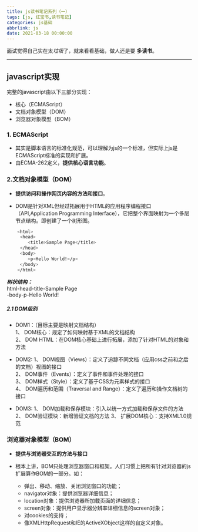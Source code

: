 ```yaml
---
title: js读书笔记系列（一）
tags: [js, 红宝书,读书笔记]
categories: js基础
abbrlink: js
date: 2021-03-18 00:00:00
---
```




面试觉得自己实在太*垃圾*了，就来看看基础，做人还是要 **多读书**。
*****
## javascript实现

完整的javascript由以下三部分实现：
- 核心（ECMAScript）
- 文档对象模型（DOM）
- 浏览器对象模型（BOM）

### 1. ECMAScript
- 其实是脚本语言的标准化规范，可以理解为js的一个标准，但实际上js是ECMAScript标准的实现和扩展。
- 由ECMA-262定义，**提供核心语言功能**。

### 2.文档对象模型（DOM）
- **提供访问和操作网页内容的方法和接口**。  

- DOM是针对XML但经过拓展用于HTML的应用程序编程接口（API,Application Programming Interface），它把整个界面映射为一个多层节点结构。即创建了一个树形图。  
``` bash
	<html>  
	 <head>
	 	<title>Sample Page</title>
	 </head>
	 <body>
	 	<p>Hello World!</p>
	 </body>
	</html>
```
***树状结构：***   
html-head-title-Sample Page  
	-body-p-Hello World!
##### 2.1 DOM级别
- DOM1：（目标主要是映射文档结构）  
 1、 DOM核心：规定了如何映射基于XML的文档结构  
    2、 DOM HTML：在DOM核心基础上进行拓展，添加了针对HTML的对象和方法  
   
- DOM2:
1、 DOM视图（Views）：定义了追踪不同文档（应用css之前和之后的文档）视图的接口  
2、 DOM事件（Events）：定义了事件和事件处理的接口  
3、 DOM样式（Style）：定义了基于CSS为元素样式的接口  
4、 DOM遍历和范围（Traversal and Range）：定义了遍历和操作文档树的接口
- DOM3:
1、 DOM加载和保存模块：引入以统一方式加载和保存文件的方法  
2、 DOM验证模块：新增验证文档的方法
3、 扩展DOM核心：支持XML1.0规范

### 浏览器对象模型（BOM）
- **提供与浏览器交互的方法与接口**  

- 根本上讲，BOM只处理浏览器窗口和框架。人们习惯上把所有针对浏览器的js扩展算作BOM的一部分。如：  
	- 弹出、移动、缩放、关闭浏览窗口的功能；
	- navigator对象：提供浏览器详细信息；
	- location对象：提供浏览器所加载页面的详细信息；
	- screen对象：提供用户显示器分辨率详细信息的screen对象；
	- 对cookies的支持；
	- 像XMLHttpRequest和IE的ActiveXObject这样的自定义对象。​
